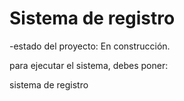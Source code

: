 <h1>Sistema de registro</h1>

-estado del proyecto: En construcción.

para ejecutar el sistema, debes poner:

sistema de registro
